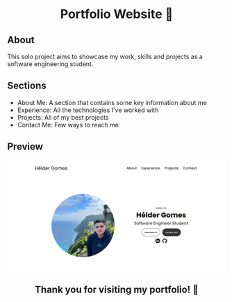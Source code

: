 <h1 align="center">Portfolio Website 🚀</h1>

## About

This solo project aims to showcase my work, skills and projects as a software engineering student.


## Sections

- About Me: A section that contains some key information about me
- Experience: All the technologies I've worked with
- Projects: All of my best projects
- Contact Me: Few ways to reach me

## Preview

![Website Preview](./assets/website_screenshot.png)

<h2 align="center">Thank you for visiting my portfolio! 🤍</h2>
